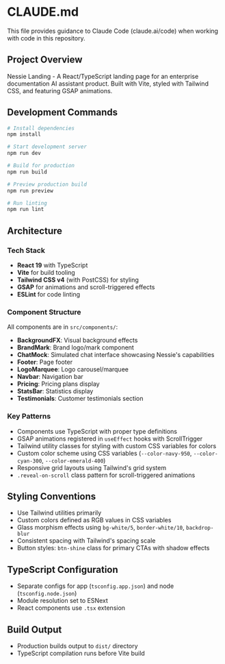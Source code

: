 # CLAUDE.md

This file provides guidance to Claude Code (claude.ai/code) when working with code in this repository.

## Project Overview

Nessie Landing - A React/TypeScript landing page for an enterprise documentation AI assistant product. Built with Vite, styled with Tailwind CSS, and featuring GSAP animations.

## Development Commands

```bash
# Install dependencies
npm install

# Start development server
npm run dev

# Build for production
npm run build

# Preview production build
npm run preview

# Run linting
npm run lint
```

## Architecture

### Tech Stack
- **React 19** with TypeScript
- **Vite** for build tooling
- **Tailwind CSS v4** (with PostCSS) for styling
- **GSAP** for animations and scroll-triggered effects
- **ESLint** for code linting

### Component Structure
All components are in `src/components/`:
- **BackgroundFX**: Visual background effects
- **BrandMark**: Brand logo/mark component
- **ChatMock**: Simulated chat interface showcasing Nessie's capabilities
- **Footer**: Page footer
- **LogoMarquee**: Logo carousel/marquee
- **Navbar**: Navigation bar
- **Pricing**: Pricing plans display
- **StatsBar**: Statistics display
- **Testimonials**: Customer testimonials section

### Key Patterns
- Components use TypeScript with proper type definitions
- GSAP animations registered in `useEffect` hooks with ScrollTrigger
- Tailwind utility classes for styling with custom CSS variables for colors
- Custom color scheme using CSS variables (`--color-navy-950`, `--color-cyan-300`, `--color-emerald-400`)
- Responsive grid layouts using Tailwind's grid system
- `.reveal-on-scroll` class pattern for scroll-triggered animations

## Styling Conventions
- Use Tailwind utilities primarily
- Custom colors defined as RGB values in CSS variables
- Glass morphism effects using `bg-white/5`, `border-white/10`, `backdrop-blur`
- Consistent spacing with Tailwind's spacing scale
- Button styles: `btn-shine` class for primary CTAs with shadow effects

## TypeScript Configuration
- Separate configs for app (`tsconfig.app.json`) and node (`tsconfig.node.json`)
- Module resolution set to ESNext
- React components use `.tsx` extension

## Build Output
- Production builds output to `dist/` directory
- TypeScript compilation runs before Vite build